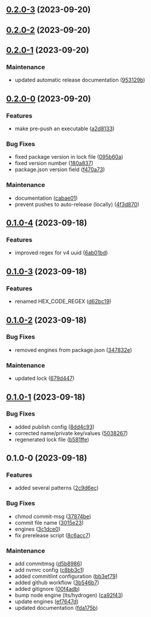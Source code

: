 

## [0.2.0-3](https://github.com/92green/reusable-regex/compare/0.2.0-2...0.2.0-3) (2023-09-20)

## [0.2.0-2](https://github.com/92green/reusable-regex/compare/0.2.0-1...0.2.0-2) (2023-09-20)

## [0.2.0-1](https://github.com/92green/reusable-regex/compare/0.2.0-0...0.2.0-1) (2023-09-20)


### Maintenance

* updated automatic release documentation ([953129b](https://github.com/92green/reusable-regex/commit/953129bd2ad820ce238dbf7aeb55ba5f1bb54f0a))

## [0.2.0-0](https://github.com/92green/reusable-regex/compare/0.1.0-4...0.2.0-0) (2023-09-20)


### Features

* make pre-push an executable ([a2d8133](https://github.com/92green/reusable-regex/commit/a2d8133a3c8436715527ab0fef5c5ae979e20b51))


### Bug Fixes

* fixed package version in lock file ([095b60a](https://github.com/92green/reusable-regex/commit/095b60a73d9b12d05e26e61fe9f823468caea6bb))
* fixed version number ([180a837](https://github.com/92green/reusable-regex/commit/180a837b5e48792f5e2ee532396dc584b629dabb))
* package.json version field ([f470a73](https://github.com/92green/reusable-regex/commit/f470a73cf927a5c50b329a451df3900414c8aaae))


### Maintenance

* documentation ([cabae01](https://github.com/92green/reusable-regex/commit/cabae0189006dad5da4e9fd695b7cfeb7dae45fe))
* prevent pushes to auto-release (locally) ([4f3d870](https://github.com/92green/reusable-regex/commit/4f3d8706da517389baf0cdfbb87f00662c04ea80))

## [0.1.0-4](https://github.com/92green/reusable-regex/compare/0.1.0-3...0.1.0-4) (2023-09-18)


### Features

* improved regex for v4 uuid ([6ab01bd](https://github.com/92green/reusable-regex/commit/6ab01bd1a4f4f59daadb751fcb916c4e1ba60bfb))

## [0.1.0-3](https://github.com/92green/reusable-regex/compare/0.1.0-2...0.1.0-3) (2023-09-18)


### Features

* renamed HEX_CODE_REGEX ([d62bc19](https://github.com/92green/reusable-regex/commit/d62bc1963c393a3f7477c235be94ba1c9bd0de8e))

## [0.1.0-2](https://github.com/92green/reusable-regex/compare/0.1.0-1...0.1.0-2) (2023-09-18)


### Bug Fixes

* removed engines from package.json ([347832e](https://github.com/92green/reusable-regex/commit/347832eb5ad978b4245dc736bf56243aeb92b22b))


### Maintenance

* updated lock ([679d447](https://github.com/92green/reusable-regex/commit/679d447e329a968bb88316abd5d44d780ba34670))

## [0.1.0-1](https://github.com/92green/reusable-regex/compare/0.1.0-0...0.1.0-1) (2023-09-18)


### Bug Fixes

* added publish config ([8dd4c93](https://github.com/92green/reusable-regex/commit/8dd4c9312484d44fa6c08c197f7abbb67750bf84))
* corrected name/private key/values ([5038267](https://github.com/92green/reusable-regex/commit/5038267b459aa9c00ffa572363a454105e9ee1c1))
* regenerated lock file ([b581ffe](https://github.com/92green/reusable-regex/commit/b581ffecc5d08eca355a200e3f9818ad8e2a60d9))

## 0.1.0-0 (2023-09-18)


### Features

* added several patterns ([2c9d6ec](https://github.com/92green/reusable-regex/commit/2c9d6ecf273ec655942cdc43fbb3c715cc076343))


### Bug Fixes

* chmod commit-msg ([37874be](https://github.com/92green/reusable-regex/commit/37874bec112899af0bfc2a1c48de76fa81473d99))
* commit file name ([3015e23](https://github.com/92green/reusable-regex/commit/3015e2350fc6cfcae2ff96e7c34f18d50440a213))
* engines ([3c1dce0](https://github.com/92green/reusable-regex/commit/3c1dce0486d14e3c7a839d6094a99408451e1fe7))
* fix prerelease script ([8c6acc7](https://github.com/92green/reusable-regex/commit/8c6acc77e535870bb8acae2490aa02c1d21d96cd))


### Maintenance

* add commitmsg ([d5b8986](https://github.com/92green/reusable-regex/commit/d5b89861eb0f21aa2ae80dbe43b4f6cd4500c0d2))
* add nvmrc config ([c8bb3c1](https://github.com/92green/reusable-regex/commit/c8bb3c189b7e2cf24263f38b32f8e682b728e5ef))
* added commitlint configuration ([bb3ef79](https://github.com/92green/reusable-regex/commit/bb3ef795480d0c6819aac58628b39bdba575dd4a))
* added github workflow ([3b546b7](https://github.com/92green/reusable-regex/commit/3b546b7ac57b4325e69e0d142335f6452fc796c6))
* added gitignore ([00f4adb](https://github.com/92green/reusable-regex/commit/00f4adbeb8e7a85970331ba7aa5be152d4c29581))
* bump node engine (lts/hydrogen) ([ca92f43](https://github.com/92green/reusable-regex/commit/ca92f430faf31b1b949da7fd875ff6f11439dd9d))
* update engines ([ef7647d](https://github.com/92green/reusable-regex/commit/ef7647df3cba080bd3d31d0809db062fb128b0b0))
* updated documentation ([fda175b](https://github.com/92green/reusable-regex/commit/fda175bbab9a0b37450d59c9acc4547a434c2fdb))